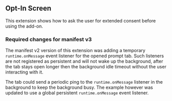 ## Opt-In Screen

This extension shows how to ask the user for extended consent before using the add-on.

### Required changes for manifest v3

The manifest v2 version of this extension was adding a temporary `runtime.onMessage`
event listener for the opened prompt tab. Such listeners are not registered as
persistent and will not wake up the background, after the tab stays open longer
then the background idle timeout without the user interacting with it.

The tab could send a periodic ping to the `runtime.onMessage` listener in
the background to keep the background busy. The example however was updated
to use a global persistent `runtime.onMessage` event listener.
